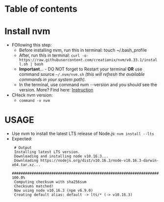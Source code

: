 # Table of contents

# Install nvm
- FOllowing this step:
  * Before installing nvm, run this in terminal: touch ~/.bash_profile
  * After, run this in terminal:
  ```curl -o- https://raw.githubusercontent.com/creationix/nvm/v0.33.1/install.sh | bash ```
  * **Important**... - DO NOT forget to Restart your terminal **OR** use command source ```~/.nvm/nvm.sh``` _(this will refresh the available commands in your system path)._
  * In the terminal, use command nvm --version and you should see the version.
More? Find here: [Instruction](https://heynode.com/tutorial/install-nodejs-locally-nvm/)
- CHeck nvm version:
  - ```command -v nvm```

# USAGE
- Use nvm to install the latest LTS release of Node.js:
  ```nvm install --lts```
- Expected:
  ```
   # Output
   Installing latest LTS version.
   Downloading and installing node v10.16.3...
   Downloading https://nodejs.org/dist/v10.16.3/node-v10.16.3-darwin-x64.tar.xz...
   ######################################################################## 100.0%
   Computing checksum with sha256sum
   Checksums matched!
   Now using node v10.16.3 (npm v6.9.0)
   Creating default alias: default -> lts/* (-> v10.16.3)
  ```  



